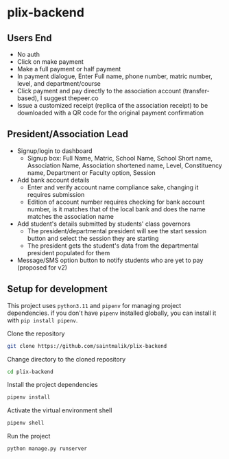 # plix-backend

## Users End
-  No auth
-  Click on make payment
-  Make a full payment or half payment
-  In payment dialogue, Enter Full name, phone number, matric number, level, and department/course
-  Click payment and pay directly to the association account (transfer-based), I suggest thepeer.co
-  Issue a customized receipt (replica of the association receipt) to be downloaded with a QR code for the original payment confirmation

## President/Association Lead

- Signup/login to dashboard
     - Signup box: Full Name, Matric, School Name, School Short name, Association Name, Association shortened name, Level, Constituency name, Department or Faculty option, Session
- Add bank account details
     - Enter and verify account name compliance sake, changing it requires submission
     - Edition of account number requires checking for bank account number, is it matches that of the local bank and does the name matches the association name
- Add student's details submitted by students' class governors
     - The president/departmental president will see the start session button and select the session they are starting
     - The president gets the student's data from the departmental president populated for them
- Message/SMS option button to notify students who are yet to pay (proposed for v2)

## Setup for development

This project uses `python3.11` and `pipenv` for managing project dependencies. if you don't have `pipenv` installed globally, you can install it with
`pip install pipenv`.

Clone the repository
```bash
git clone https://github.com/saintmalik/plix-backend
```
Change directory to the cloned repository
```bash
cd plix-backend
```
Install the project dependencies
```bash
pipenv install
```
Activate the virtual environment shell
```bash
pipenv shell
```
Run the project
```bash
python manage.py runserver
```
